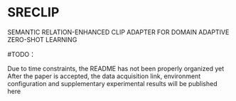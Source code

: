 # SRECLIP
SEMANTIC RELATION-ENHANCED CLIP ADAPTER FOR DOMAIN ADAPTIVE ZERO-SHOT LEARNING

#TODO：

Due to time constraints, the README has not been properly organized yet
After the paper is accepted, the data acquisition link, environment configuration and supplementary experimental results will be published here
